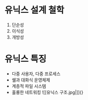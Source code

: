 # 유닉스 설계 철학
1. 단순성
2. 이식성
3. 개방성
# 유닉스 특징
- 다중 사용자, 다중 프로세스
- 쉘과 대화식 운영체제
- 계층적 파일 시스템
- 훌륭한 네트워킹
![[유닉스 구조.jpg|]]{}